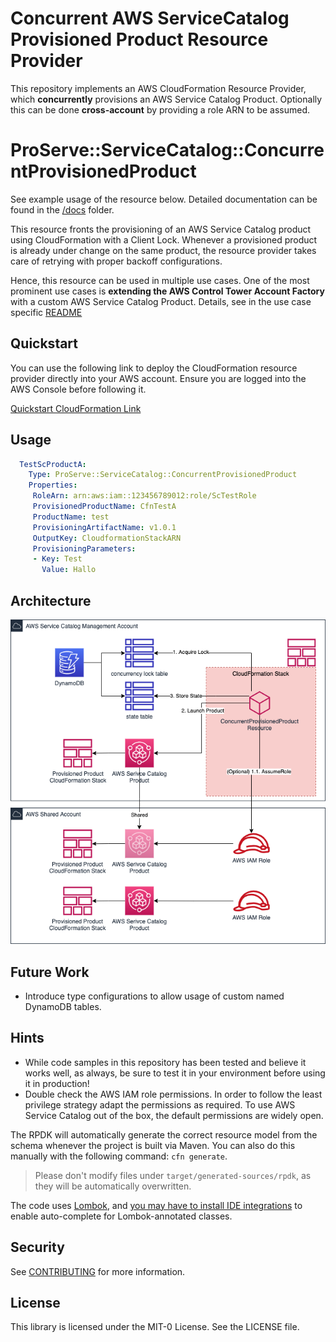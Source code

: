 # Concurrent AWS ServiceCatalog Provisioned Product Resource Provider

This repository implements an AWS CloudFormation Resource Provider,
which **concurrently** provisions an AWS Service Catalog Product.
Optionally this can be done **cross-account** by providing a role ARN to be assumed.

# ProServe::ServiceCatalog::ConcurrentProvisionedProduct

See example usage of the resource below. Detailed documentation can be found in the [/docs](docs) folder.

This resource fronts the provisioning of an AWS Service Catalog product using CloudFormation with a Client Lock.
Whenever a provisioned product is already under change on the same product, the resource provider takes care of retrying with proper backoff configurations.

Hence, this resource can be used in multiple use cases. One of the most prominent use cases is **extending the AWS Control Tower Account Factory** with a custom AWS Service Catalog Product.
Details, see in the use case specific [README](control-tower-sc-extension/README.md)

## Quickstart

You can use the following link to deploy the CloudFormation resource provider directly into your AWS account. Ensure you are logged into the AWS Console before following it.

[Quickstart CloudFormation Link](https://console.aws.amazon.com/cloudformation/home?region=eu-west-1#/stacks/new?templateURL=https:%2F%2Fs3.amazonaws.com%2Faws-enterprise-jumpstart%2Faws-concurrent-provisioned-product%2Fcfn-provider-registration.yaml)

## Usage

```yaml
  TestScProductA:
    Type: ProServe::ServiceCatalog::ConcurrentProvisionedProduct
    Properties:
     RoleArn: arn:aws:iam::123456789012:role/ScTestRole
     ProvisionedProductName: CfnTestA
     ProductName: test
     ProvisioningArtifactName: v1.0.1
     OutputKey: CloudformationStackARN
     ProvisioningParameters:
     - Key: Test
       Value: Hallo
```

## Architecture

![architecture-diagram](doc_assets/architecture.png)

## Future Work

* Introduce type configurations to allow usage of custom named DynamoDB tables.

## Hints

* While code samples in this repository has been tested and believe it works well, as always, be sure to test it in your environment before using it in production!
* Double check the AWS IAM role permissions. In order to follow the least privilege strategy adapt the permissions as required. To use AWS Service Catalog out of the box, the default permissions are widely open.

The RPDK will automatically generate the correct resource model from the schema whenever the project is built via Maven. You can also do this manually with the following command: `cfn generate`.

> Please don't modify files under `target/generated-sources/rpdk`, as they will be automatically overwritten.

The code uses [Lombok](https://projectlombok.org/), and [you may have to install IDE integrations](https://projectlombok.org/setup/overview) to enable auto-complete for Lombok-annotated classes.

## Security

See [CONTRIBUTING](CONTRIBUTING.md#security-issue-notifications) for more information.

## License

This library is licensed under the MIT-0 License. See the LICENSE file.
